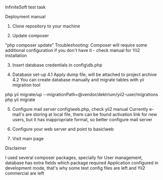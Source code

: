 InfiniteSoft test task

Deployment manual

1. Clone repository to your machine

2. Update composer

"php composer update"
Troubleshooting:
Composer will require some additional configuration if you don't have it - check manual for Yii2 installation

3. Insert database credentials in config\db.php

4. Database set-up
4.1 Apply dump file, will be attached to project archive
4.2 You can create database manually and migrate tables with yii migration tool

php yii migrate/up --migrationPath=@vendor/dektrium/yii2-user/migrations
php yii migrate

5. Configure mail server config\web.php, check yii2 manual
Currently e-mail's are storing at local file, there can be found activation link for new users, but it has inappropriate format,
so better configure mail server

6. Configure your web server and point to basic\web

7. Visit main page

Disclaimer

I used several composer packages, specially for User management, database has extra fields which package required
Application configured in development mode, that's why some test config files are left and Yii2 commercial are left